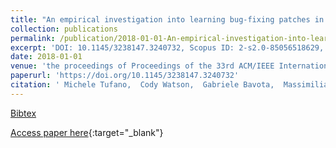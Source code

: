 ```yaml
---
title: "An empirical investigation into learning bug-fixing patches in the wild via neural machine translation"
collection: publications
permalink: /publication/2018-01-01-An-empirical-investigation-into-learning-bug-fixing-patches-in-the-wild-via-neural-machine-translation
excerpt: 'DOI: 10.1145/3238147.3240732, Scopus ID: 2-s2.0-85056518629, Cited by: 5'
date: 2018-01-01
venue: 'the proceedings of Proceedings of the 33rd ACM/IEEE International Conference on Automated Software Engineering, ASE 2018, Montpellier, France, September 3-7, 2018'
paperurl: 'https://doi.org/10.1145/3238147.3240732'
citation: ' Michele Tufano,  Cody Watson,  Gabriele Bavota,  Massimiliano Di Penta,  Martin White,  Denys Poshyvanyk, &quot;An empirical investigation into learning bug-fixing patches in the wild via neural machine translation.&quot; the proceedings of Proceedings of the 33rd ACM/IEEE International Conference on Automated Software Engineering, ASE 2018, Montpellier, France, September 3-7, 2018, 2018.'
---
```

[Bibtex](https://dblp.org/rec/bib/conf/kbse/TufanoWBPWP18)

[Access paper here](https://doi.org/10.1145/3238147.3240732){:target="_blank"}
